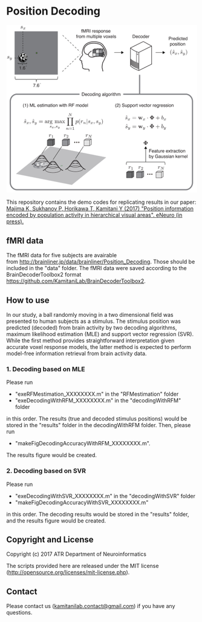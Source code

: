 # Position Decoding

<img src="PositionDecoding.jpg" width="600"/>

This repository contains the demo codes for replicating results in our paper: 
[Majima K, Sukhanov P, Horikawa T, Kamitani Y (2017) "Position information encoded by population activity in hierarchical visual areas". eNeuro (in press).](http://eneuro.org/content/early/2017/03/23/ENEURO.0268-16.2017)

## fMRI data 
The fMRI data for five subjects are avairable from <http://brainliner.jp/data/brainliner/Position_Decoding>. 
Those should be included in the "data" folder.
The fMRI data were saved according to the BrainDecoderToolbox2 format <https://github.com/KamitaniLab/BrainDecoderToolbox2>.

## How to use
In our study, a ball randomly moving in a two dimensional field was presented to human subjects as a stimulus. The stimulus position was predicted (decoded) from brain activity by two decoding algorithms, maximum likelihood estimation (MLE) and support vector regression (SVR). While the first method provides straightforward interpretation given accurate voxel response models, the latter method is expected to perform model-free information retrieval from brain activity data.
### 1. Decoding based on MLE
Please run 
- "exeRFMestimation_XXXXXXXX.m" in the "RFMestimation" folder 
- "exeDecodingWithRFM_XXXXXXXX.m" in the "decodingWithRFM" folder

in this order. The results (true and decoded stimulus positions) would be stored in the "results" folder in the decodingWithRFM folder. Then, please run 
- "makeFigDecodingAccuracyWithRFM_XXXXXXXX.m". 

The results figure would be created. 
### 2. Decoding based on SVR
Please run 
- "exeDecodingWithSVR_XXXXXXXX.m" in the "decodingWithSVR" folder
- "makeFigDecodingAccuracyWithSVR_XXXXXXXX.m"

in this order.
The decoding results would be stored in the "results" folder, and the results figure would be created.
## Copyright and License

Copyright (c) 2017 ATR Department of Neuroinformatics

The scripts provided here are released under the MIT license (<http://opensource.org/licenses/mit-license.php>).

## Contact
Please contact us (kamitanilab.contact@gmail.com) if you have any questions.
